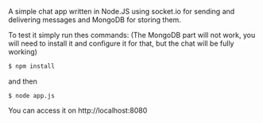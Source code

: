 A simple chat app written in Node.JS using socket.io for sending and delivering messages and MongoDB for storing them.

To test it simply run thes commands: (The MongoDB part will not work, you will need to install it and configure it for that, but the chat will be fully working)
```sh
$ npm install
```
and then 
```
$ node app.js
```
You can access it on http://localhost:8080